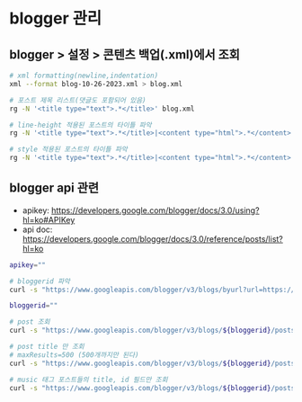 # blogger 관리

## blogger > 설정 >  콘텐츠 백업(.xml)에서 조회

```bash
# xml formatting(newline,indentation)
xml --format blog-10-26-2023.xml > blog.xml

# 포스트 제목 리스트(댓글도 포함되어 있음)
rg -N '<title type="text">.*</title>' blog.xml

# line-height 적용된 포스트의 타이틀 파악
rg -N '<title type="text">.*</title>|<content type="html">.*</content>' blog.xml | rg -N "line-heightyle" -B1

# style 적용된 포스트의 타이틀 파악
rg -N '<title type="text">.*</title>|<content type="html">.*</content>' blog.xml | rg -N "style=" -B1
```

## blogger api 관련

- apikey: <https://developers.google.com/blogger/docs/3.0/using?hl=ko#APIKey>
- api doc: <https://developers.google.com/blogger/docs/3.0/reference/posts/list?hl=ko>

```bash
apikey=""

# bloggerid 파악
curl -s "https://www.googleapis.com/blogger/v3/blogs/byurl?url=https://yoonbh2714.blogspot.com&key=${apikey}"

bloggerid=""

# post 조회
curl -s "https://www.googleapis.com/blogger/v3/blogs/${bloggerid}/posts?key=${apikey}"

# post title 만 조회
# maxResults=500 (500개까지만 된다)
curl -s "https://www.googleapis.com/blogger/v3/blogs/${bloggerid}/posts?key=${apikey}&maxResults=500" | jq ".items[].title"

# music 태그 포스트들의 title, id 필드만 조회
curl -s "https://www.googleapis.com/blogger/v3/blogs/${bloggerid}/posts?key=${apikey}&labels=music&maxResults=500" | jq '.items[] | "\(.title) --> \(.id)"'
```

